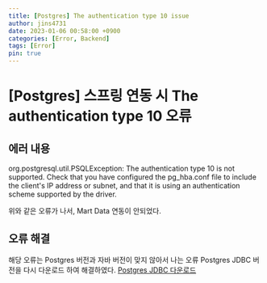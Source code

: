 ```yaml
---
title: [Postgres] The authentication type 10 issue
author: jins4731
date: 2023-01-06 00:58:00 +0900
categories: [Error, Backend]
tags: [Error]
pin: true
---
```


# [Postgres] 스프링 연동 시 The authentication type 10 오류

## 에러 내용

org.postgresql.util.PSQLException: The authentication type 10 is not supported. Check that you have configured the pg_hba.conf file to include the client's IP address or subnet, and that it is using an authentication scheme supported by the driver.

위와 같은 오류가 나서, Mart Data 연동이 안되었다.

## 오류 해결

해당 오류는 Postgres 버전과 자바 버전이 맞지 않아서 나는 오류
Postgres JDBC 버전을 다시 다운로드 하여 해결하였다.
[Postgres JDBC 다운로드](https://jdbc.postgresql.org/download/)
